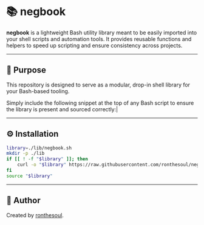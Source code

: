 # 📚 negbook

**negbook** is a lightweight Bash utility library meant to be easily imported into your shell scripts and automation tools. It provides reusable functions and helpers to speed up scripting and ensure consistency across projects.

---

## 🎯 Purpose

This repository is designed to serve as a modular, drop-in shell library for your Bash-based tooling.

Simply include the following snippet at the top of any Bash script to ensure the library is present and sourced correctly:|

---

## ⚙️ Installation
```bash
library=./lib/negbook.sh
mkdir -p ./lib
if [[ ! -f "$library" ]]; then
    curl -o "$library" https://raw.githubusercontent.com/ronthesoul/negbook/main/negbook.sh
fi
source "$library"
```

---

## 👤 Author
Created by [ronthesoul](https://github.com/ronthesoul).
